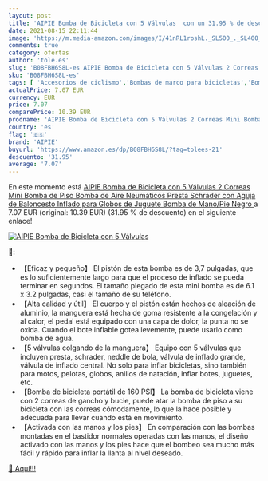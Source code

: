 ```yaml
---
layout: post
title: 'AIPIE Bomba de Bicicleta con 5 Válvulas  con un 31.95 % de descuento'
date: 2021-08-15 22:11:44
image: 'https://m.media-amazon.com/images/I/41nRL1roshL._SL500_._SL400_.jpg'
comments: true
category: ofertas
author: 'tole.es'
slug: 'B08FBH6S8L-es AIPIE Bomba de Bicicleta con 5 Válvulas 2 Correas Mini...'
sku: 'B08FBH6S8L-es'
tags: [ 'Accesorios de ciclismo','Bombas de marco para bicicletas','Bombas para hinchar bicicletas','Ciclismo','Deportes y aire libre','Ropa y equipo para deportes','aipie','bicicleta', ]
actualPrice: 7.07 EUR
currency: EUR
price: 7.07
comparePrice: 10.39 EUR
prodname: 'AIPIE Bomba de Bicicleta con 5 Válvulas 2 Correas Mini Bomba de Piso Bomba de Aire Neumáticos Presta Schrader con Aguja de Baloncesto Inflado para Globos de Juguete Bomba de Mano/Pie  Negro '
country: 'es'
flag: '🇪🇸'
brand: 'AIPIE'
buyurl: 'https://www.amazon.es/dp/B08FBH6S8L/?tag=tolees-21'
descuento: '31.95'
average: '7.07'
---
```


En este momento está [AIPIE Bomba de Bicicleta con 5 Válvulas 2 Correas Mini Bomba de Piso Bomba de Aire Neumáticos Presta Schrader con Aguja de Baloncesto Inflado para Globos de Juguete Bomba de Mano/Pie  Negro ](https://www.amazon.es/dp/B08FBH6S8L/?tag=tolees-21) a 7.07 EUR (original: 10.39 EUR) (31.95 %  de descuento) en el siguiente enlace!

[![AIPIE Bomba de Bicicleta con 5 Válvulas ](https://m.media-amazon.com/images/I/41nRL1roshL._SL500_._SL400_.jpg)](https://www.amazon.es/dp/B08FBH6S8L/?tag=tolees-21)

🔎:

- 【Eficaz y pequeño】 El pistón de esta bomba es de 3,7 pulgadas, que es lo suficientemente largo para que el proceso de inflado se pueda terminar en segundos. El tamaño plegado de esta mini bomba es de 6.1 x 3.2 pulgadas, casi el tamaño de su teléfono.
- 【Alta calidad y útil】 El cuerpo y el pistón están hechos de aleación de aluminio, la manguera está hecha de goma resistente a la congelación y al calor, el pedal está equipado con una capa de dolor, la punta no se oxida. Cuando el bote inflable gotea levemente, puede usarlo como bomba de agua.
- 【5 válvulas colgando de la manguera】 Equipo con 5 válvulas que incluyen presta, schrader, neddle de bola, válvula de inflado grande, válvula de inflado central. No solo para inflar bicicletas, sino también para motos, pelotas, globos, anillos de natación, inflar botes, juguetes, etc.
- 【Bomba de bicicleta portátil de 160 PSI】 La bomba de bicicleta viene con 2 correas de gancho y bucle, puede atar la bomba de piso a su bicicleta con las correas cómodamente, lo que la hace posible y adecuada para llevar cuando está en movimiento.
- 【Activada con las manos y los pies】 En comparación con las bombas montadas en el bastidor normales operadas con las manos, el diseño activado con las manos y los pies hace que el bombeo sea mucho más fácil y rápido para inflar la llanta al nivel deseado.

[🛒 Aquí!!!](https://www.amazon.es/dp/B08FBH6S8L/?tag=tolees-21)
